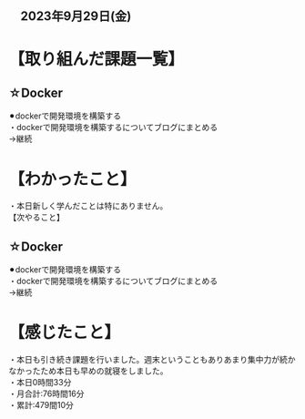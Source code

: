 ## 　2023年9月29日(金)
# 【取り組んだ課題一覧】
## ☆Docker
⚫︎dockerで開発環境を構築する<br>
・dockerで開発環境を構築するについてブログにまとめる<br>
→継続<br>
# 【わかったこと】
・本日新しく学んだことは特にありません。<br>
【次やること】
## ☆Docker
⚫︎dockerで開発環境を構築する<br>
・dockerで開発環境を構築するについてブログにまとめる<br>
→継続<br>
# 【感じたこと】
・本日も引き続き課題を行いました。週末ということもありあまり集中力が続かなかったため本日も早めの就寝をしました。<br>
・本日0時間33分<br>
・月合計:76時間16分<br>
・累計:479間10分<br>
